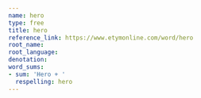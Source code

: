```yaml
---
name: hero
type: free
title: hero
reference_link: https://www.etymonline.com/word/hero
root_name: 
root_language: 
denotation: 
word_sums:
- sum: 'Hero + '
  respelling: hero
---
```

